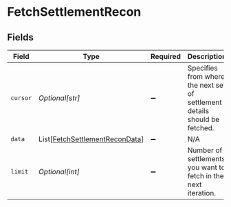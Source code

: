 # FetchSettlementRecon


## Fields

| Field                                                                             | Type                                                                              | Required                                                                          | Description                                                                       |
| --------------------------------------------------------------------------------- | --------------------------------------------------------------------------------- | --------------------------------------------------------------------------------- | --------------------------------------------------------------------------------- |
| `cursor`                                                                          | *Optional[str]*                                                                   | :heavy_minus_sign:                                                                | Specifies from where the next set of settlement details should be fetched.        |
| `data`                                                                            | List[[FetchSettlementReconData](../../models/shared/fetchsettlementrecondata.md)] | :heavy_minus_sign:                                                                | N/A                                                                               |
| `limit`                                                                           | *Optional[int]*                                                                   | :heavy_minus_sign:                                                                | Number of settlements you want to fetch in the next iteration.                    |